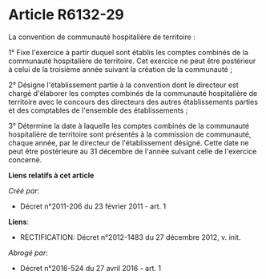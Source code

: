 # Article R6132-29

La convention de communauté hospitalière de territoire : 

1° Fixe l'exercice à partir duquel sont établis les comptes combinés de la communauté hospitalière de territoire. Cet
exercice ne peut être postérieur à celui de la troisième année suivant la création de la communauté ; 

2° Désigne l'établissement partie à la convention dont le directeur est chargé d'élaborer les comptes combinés de la
communauté hospitalière de territoire avec le concours des directeurs des autres établissements parties et des comptables de
l'ensemble des établissements ; 

3° Détermine la date à laquelle les comptes combinés de la communauté hospitalière de territoire sont présentés à la
commission de communauté, chaque année, par le directeur de l'établissement désigné. Cette date ne peut être postérieure au
31 décembre de l'année suivant celle de l'exercice concerné.

**Liens relatifs à cet article**

_Créé par_:

  - Décret n°2011-206 du 23 février 2011 - art. 1

**Liens**:

  - RECTIFICATION: Décret n°2012-1483 du 27 décembre 2012, v. init.

_Abrogé par_:

  - Décret n°2016-524 du 27 avril 2016 - art. 1
